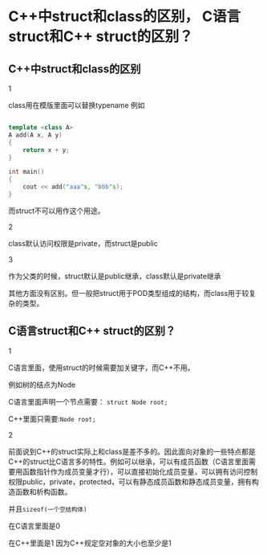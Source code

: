 # C++中struct和class的区别， C语言struct和C++ struct的区别？

## C++中struct和class的区别

1

class用在模版里面可以替换typename 例如

```cpp

template <class A>
A add(A x, A y)
{
    return x + y;
}

int main()
{
    cout << add("aaa"s, "bbb"s);
}
```

而struct不可以用作这个用途。

2

class默认访问权限是private，而struct是public

3

作为父类的时候，struct默认是public继承，class默认是private继承



其他方面没有区别。但一般把struct用于POD类型组成的结构，而class用于较复杂的类型。



## C语言struct和C++ struct的区别？

1

C语言里面，使用struct的时候需要加关键字，而C++不用。

例如树的结点为Node

C语言里面声明一个节点需要： `struct Node root;`

C++里面只需要:`Node root;`

2

前面说到C++的struct实际上和class是差不多的。因此面向对象的一些特点都是C++的struct比C语言多的特性。例如可以继承，可以有成员函数（C语言里面需要用函数指针作为成员变量才行），可以直接初始化成员变量，可以拥有访问控制权限public，private，protected，可以有静态成员函数和静态成员变量，拥有构造函数和析构函数。

并且`sizeof(一个空结构体)`

在C语言里面是0

在C++里面是1 因为C++规定空对象的大小也至少是1



